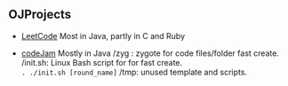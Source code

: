 OJProjects
--------------------------

- [LeetCode](https://leetcode.com/) Most in Java, partly in C and Ruby

- [codeJam](https://code.google.com/codejam/apactest) Mostly in Java
/zyg  : zygote for code files/folder fast create.   
/init.sh:   Linux Bash script for for fast create.  
`. ./init.sh [round_name]`
/tmp: unused template and scripts.  

